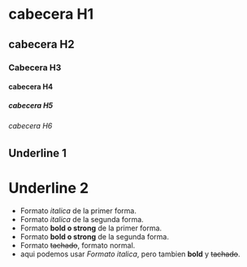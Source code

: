 # cabecera H1 
## cabecera H2
### Cabecera H3
#### cabecera H4
##### cabecera H5
###### cabecera H6

Underline 1
---------------------

Underline 2
======================

- Formato *italica* de la primer forma.
- Formato _italica_ de la segunda forma.
- Formato **bold o strong** de la primer forma.
- Formato __bold o strong__ de la segunda forma.
- Formato ~~tachado~~, formato normal.
- aqui podemos usar *Formato italica*, pero tambien **bold** y ~~tachado~~.
